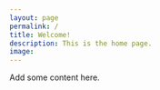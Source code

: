 ```yaml
---
layout: page
permalink: /
title: Welcome!
description: This is the home page.
image: 
---
```

Add some content here.